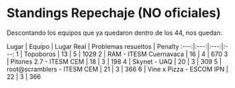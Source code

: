 # Standings Repechaje (NO oficiales)

Descontando los equipos que ya quedaron dentro de los 44, nos quedan:

Lugar | Equipo | Lugar Real | Problemas resueltos | Penalty
:---:|:---:|:---:|:---:
1 | Topoboros | 13 | 5 | 1029
2 | RAM - ITESM Cuernavaca | 16 | 4 | 670
3 | Pitones 2.7 - ITESM CEM | 18 | 3 | 198
4 | Skynet - UAQ | 20 | 3 | 309
5 | root@scramblers - ITESM CEM | 21 | 3 | 366
6 | Vine x Pizza - ESCOM IPN | 22 | 3 | 366
